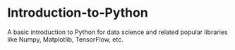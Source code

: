 # Introduction-to-Python
A basic introduction to Python for data science and related popular libraries like Numpy, Matplotlib, TensorFlow, etc.
